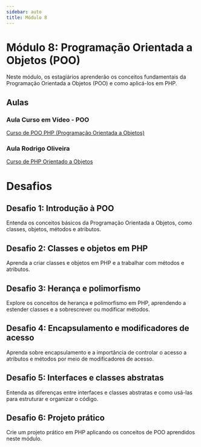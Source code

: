 ```yaml
---
sidebar: auto
title: Módulo 8
---
```


# Módulo 8: Programação Orientada a Objetos (POO)

Neste módulo, os estagiários aprenderão os conceitos fundamentais da Programação Orientada a Objetos (POO) e como aplicá-los em PHP.

## Aulas

### Aula Curso em Vídeo - POO

[Curso de POO PHP (Programação Orientada a Objetos)](https://www.youtube.com/playlist?list=PLHz_AreHm4dmGuLII3tsvryMMD7VgcT7x)

### Aula Rodrigo Oliveira

[Curso de PHP Orientado a Objetos](https://www.youtube.com/playlist?list=PLwXQLZ3FdTVEau55kNj_zLgpXL4JZUg8I)

# Desafios

## Desafio 1: Introdução à POO

Entenda os conceitos básicos da Programação Orientada a Objetos, como classes, objetos, métodos e atributos.

## Desafio 2: Classes e objetos em PHP

Aprenda a criar classes e objetos em PHP e a trabalhar com métodos e atributos.

## Desafio 3: Herança e polimorfismo

Explore os conceitos de herança e polimorfismo em PHP, aprendendo a estender classes e a sobrescrever ou modificar métodos.

## Desafio 4: Encapsulamento e modificadores de acesso

Aprenda sobre encapsulamento e a importância de controlar o acesso a atributos e métodos por meio de modificadores de acesso.

## Desafio 5: Interfaces e classes abstratas

Entenda as diferenças entre interfaces e classes abstratas e como usá-las para estruturar e organizar o código.

## Desafio 6: Projeto prático

Crie um projeto prático em PHP aplicando os conceitos de POO aprendidos neste módulo.

